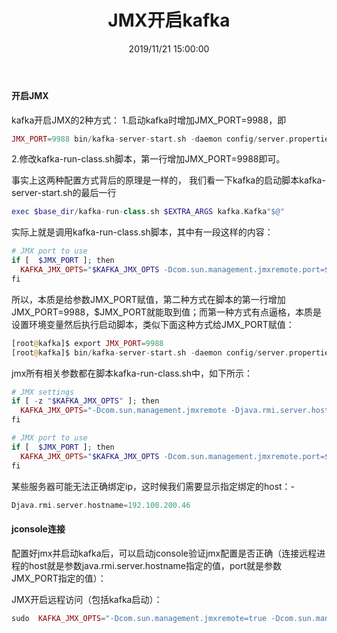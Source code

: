﻿---
title: JMX开启kafka
tags: [kafka]
categories: Kafka
description: JMX开启kafka
date: 2019/11/21 15:00:00
---

#### 开启JMX

kafka开启JMX的2种方式：
1.启动kafka时增加JMX_PORT=9988，即
```php
JMX_PORT=9988 bin/kafka-server-start.sh -daemon config/server.properties
```
2.修改kafka-run-class.sh脚本，第一行增加JMX_PORT=9988即可。

事实上这两种配置方式背后的原理是一样的，
我们看一下kafka的启动脚本kafka-server-start.sh的最后一行
```php
exec $base_dir/kafka-run-class.sh $EXTRA_ARGS kafka.Kafka"$@"
```
实际上就是调用kafka-run-class.sh脚本，其中有一段这样的内容：
```php
# JMX port to use
if [  $JMX_PORT ]; then
  KAFKA_JMX_OPTS="$KAFKA_JMX_OPTS -Dcom.sun.management.jmxremote.port=$JMX_PORT "
fi
```
所以，本质是给参数JMX_PORT赋值，第二种方式在脚本的第一行增加JMX_PORT=9988，$JMX_PORT就能取到值；而第一种方式有点逼格，本质是设置环境变量然后执行启动脚本，类似下面这种方式给JMX_PORT赋值：
```php
[root@kafka]$ export JMX_PORT=9988
[root@kafka]$ bin/kafka-server-start.sh -daemon config/server.properties
```
jmx所有相关参数都在脚本kafka-run-class.sh中，如下所示：
```php
# JMX settings
if [ -z "$KAFKA_JMX_OPTS" ]; then
  KAFKA_JMX_OPTS="-Dcom.sun.management.jmxremote -Djava.rmi.server.hostname=10.0.55.229 -Dcom.sun.management.jmxremote.authenticate=false  -Dcom.sun.management.jmxremote.ssl=false "
fi

# JMX port to use
if [  $JMX_PORT ]; then
  KAFKA_JMX_OPTS="$KAFKA_JMX_OPTS -Dcom.sun.management.jmxremote.port=$JMX_PORT "
fi
```
某些服务器可能无法正确绑定ip，这时候我们需要显示指定绑定的host：-

```php
Djava.rmi.server.hostname=192.100.200.46
```

#### jconsole连接
配置好jmx并启动kafka后，可以启动jconsole验证jmx配置是否正确（连接远程进程的host就是参数java.rmi.server.hostname指定的值，port就是参数JMX_PORT指定的值）：

JMX开启远程访问（包括kafka启动）：

```php
sudo  KAFKA_JMX_OPTS="-Dcom.sun.management.jmxremote=true -Dcom.sun.management.jmxremote.authenticate=false -Dcom.sun.management.jmxremote.ssl=false -Djava.rmi.server.hostname=192.100.200.46 -Djava.net.preferIPv4Stack=true -Dcom.sun.management.jmxremote.port=9988" bin/kafka-server-start.sh config/server.properties
```
